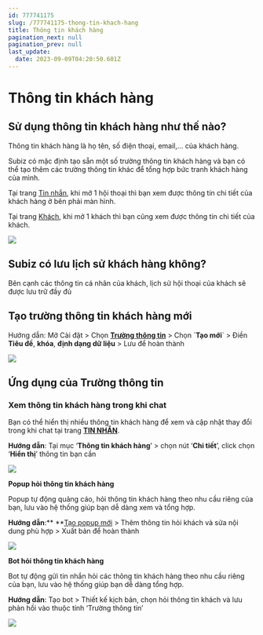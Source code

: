 ```yaml
---
id: 777741175
slug: /777741175-thong-tin-khach-hang
title: Thông tin khách hàng
pagination_next: null
pagination_prev: null
last_update:
  date: 2023-09-09T04:20:50.601Z
---
```


# Thông tin khách hàng

## Sử dụng thông tin khách hàng như thế nào?


Thông tin khách hàng là họ tên, số điện thoại, email,... của khách hàng. 

Subiz có mặc định tạo sẵn một số trường thông tin khách hàng và bạn có thể tạo thêm các trường thông tin khác để tổng hợp bức tranh khách hàng của mình.



Tại trang [Tin nhắn](https://app.subiz.com.vn/convo), khi mở 1 hội thoại thì bạn xem được thông tin chi tiết của khách hàng ở bên phải màn hình.



Tại trang [Khách](https://app.subiz.com.vn/lead), khi mở 1 khách thì bạn cũng xem được thông tin chi tiết của khách. 




![](https://vcdn.subiz-cdn.com/file/34d77cefccde4def0481ef47efb56ccd6a1fc6f9708562da60fe25df3c3807b7_acpxkgumifuoofoosble)



## Subiz có lưu lịch sử khách hàng không?




Bên cạnh các thông tin cá nhân của khách, lịch sử hội thoại của khách sẽ được lưu trữ đầy đủ
## Tạo trường thông tin khách hàng mới


Hướng dẫn: Mở Cài đặt > Chọn **[Trường thông tin](https://app.subiz.com.vn/settings/user-attributes)** > Chọn \`**Tạo mới**\` > Điền **Tiêu đề**, **khóa**, **định dạng dữ liệu** > Lưu để hoàn thành


![](https://vcdn.subiz-cdn.com/file/2c5e785db693b336200e425f7bf796826aef42865c8b1c09562f10f5d7b9ca78_acpxkgumifuoofoosble)





## Ứng dụng của Trường thông tin

### Xem thông tin khách hàng trong khi chat


Bạn có thể hiển thị nhiều thông tin khách hàng để xem và cập nhật thay đổi trong khi chat tại trang **[TIN NHẮN](https://app.subiz.com.vn/convo)**.



**Hướng dẫn**: Tại mục ‘**Thông tin khách hàng**’ > chọn nút ‘**Chi tiết**’, click chọn ‘**Hiển thị**’ thông tin bạn cần




![](https://vcdn.subiz-cdn.com/file/4e3016ae4d2e3f6d4519040b834362f8cf9ef0f3a53244e25d1be0a0f8a5cd46_acpxkgumifuoofoosble)




**Popup hỏi thông tin khách hàng**

Popup tự động quảng cáo, hỏi thông tin khách hàng theo nhu cầu riêng của bạn, lưu vào hệ thống giúp bạn dễ dàng xem và tổng hợp.



**Hướng dẫn**:** **[Tạo popup mới](https://app.subiz.com.vn/web_plugin/create#) > Thêm thông tin hỏi khách và sửa nội dung phù hợp > Xuất bản để hoàn thành


![](https://vcdn.subiz-cdn.com/file/075d5f34d4fa660091046c9a69a6c576a1768452ee977bb5e18e93a3660d56b0_acpxkgumifuoofoosble)




**Bot hỏi thông tin khách hàng**

Bot tự động gửi tin nhắn hỏi các thông tin khách hàng theo nhu cầu riêng của bạn, lưu vào hệ thống giúp bạn dễ dàng tổng hợp.

**Hướng dẫn**: Tạo bot > Thiết kế kịch bản, chọn hỏi thông tin khách và lưu phản hồi vào thuộc tính ‘Trường thông tin’


![](https://vcdn.subiz-cdn.com/file/1d25d0e0506160d32be2429c8a0b9f17effb139ebe6b703502dfadf999beb7e1_acpxkgumifuoofoosble)